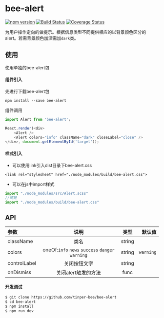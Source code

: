# bee-alert
[![npm version](https://img.shields.io/npm/v/bee-alert.svg)](https://www.npmjs.com/package/bee-alert)
[![Build Status](https://img.shields.io/travis/tinper-bee/bee-alert/master.svg)](https://travis-ci.org/tinper-bee/bee-alert)
[![Coverage Status](https://coveralls.io/repos/github/tinper-bee/bee-alert/badge.svg?branch=master)](https://coveralls.io/github/tinper-bee/bee-alert?branch=master)



为用户操作定向的做提示。根据信息类型不同提供相应的以背景颜色区分的alert。若需背景颜色加深需加`dark`类。

## 使用

使用单独的bee-alert包
#### 组件引入
先进行下载bee-alert包

```
npm install --save bee-alert
```
组件调用
```js
import Alert from 'bee-alert';

React.render(<div>
    <Alert />
    <Alert colors="info" className="dark" closeLabel="close" />
</div>, document.getElementById('target'));

```
#### 样式引入
- 可以使用link引入dist目录下bee-alert.css
```
<link rel="stylesheet" href="./node_modules/build/bee-alert.css">
```
- 可以在js中import样式
```js
import "./node_modules/src/Alert.scss"
//或是
import "./node_modules/build/bee-alert.css"
```




## API

|参数|说明|类型|默认值|
|:--|:---:|:--:|---:|
|className|类名|string||
|colors|oneOf:`info` `news` `success` `danger` `warning`|string|`warning`|
|controlLabel|关闭按钮文字|string||
|onDismiss|关闭alert触发的方法|func||


#### 开发调试

```sh
$ git clone https://github.com/tinper-bee/bee-alert
$ cd bee-alert
$ npm install
$ npm run dev
```
